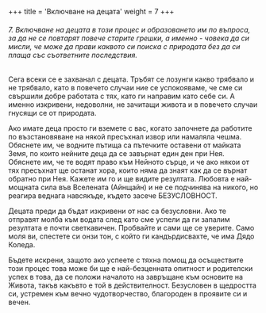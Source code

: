 +++
title = 'Включване на децата'
weight = 7
+++

###### 7. Включване на децата в този процес и образоването им по въпроса, за да не се повтарят повече старите грешки, а именно - човека да си мисли, че може да прави каквото си поиска с природата без да си плаща със съответните последствия.

Сега всеки се е захванал с децата. Тръбят се лозунги какво трябвало и не трябвало, като в повечето случаи ние се успокояваме, че сме си свършили добре работата с тях, като ги направим като себе си. А именно изкривени, недоволни, не зачитащи живота и в повечето случаи гнусящи се от природата.

Ако имате деца просто ги вземете с вас, когато започнете да работите по възстановяване на някой пресъхнал извор или намаляла чешма. Обяснете им, че водните пътища са пътечките оставени от майката Земя, по които нейните деца да се завърнат един ден при Нея. Обяснете им, че те водят право към Нейното сърце, и че ако някои от тях пресъхнат ще останат хора, които няма да знаят как да се върнат обратно при Нея. Кажете им го и ще видите резултата. Любовта е най-мощната сила във Вселената (Айнщайн) и не се подчинява на никого, но реагира веднага навсякъде, където засече БЕЗУСЛОВНОСТ.

Децата преди да бъдат изкривени от нас са безусловни. Ако те отправят молба към водата след като сме успели да ги запалим резултата е почти светкавичен. Пробвайте и сами ще се уверите. Само моля ви, спестете си онзи тон, с който ги кандърдисвахте, че има Дядо Коледа.

Бъдете искрени, защото ако успеете с тяхна помощ да осъществите този процес това може би ще е най-безценната опитност и родителски успех в това, да се положи началото на завръщане към основите на Живота, такъв какъвто е той в действителност. Безусловен в щедростта си, устремен към вечно чудотворчество, благороден в проявите си и вечен.
